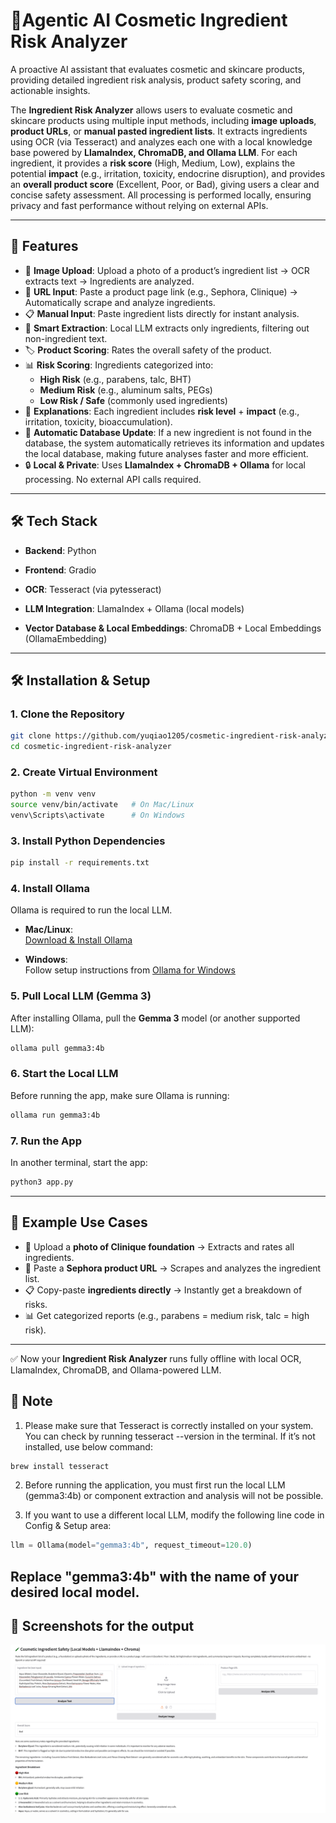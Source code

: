 # 🧴Agentic AI Cosmetic Ingredient Risk Analyzer
A proactive AI assistant that evaluates cosmetic and skincare products, providing detailed ingredient risk analysis, product safety scoring, and actionable insights.

The **Ingredient Risk Analyzer** allows users to evaluate cosmetic and skincare products using multiple input methods, including **image uploads**, **product URLs**, or **manual pasted ingredient lists**. It extracts ingredients using OCR (via Tesseract) and analyzes each one with a local knowledge base powered by **LlamaIndex, ChromaDB, and Ollama LLM**. For each ingredient, it provides a **risk score** (High, Medium, Low), explains the potential **impact** (e.g., irritation, toxicity, endocrine disruption), and provides an **overall product score** (Excellent, Poor, or Bad), giving users a clear and concise safety assessment. All processing is performed locally, ensuring privacy and fast performance without relying on external APIs.

---

## 🚀 Features
- 📸 **Image Upload**: Upload a photo of a product’s ingredient list → OCR extracts text → Ingredients are analyzed.
- 🔗 **URL Input**: Paste a product page link (e.g., Sephora, Clinique) → Automatically scrape and analyze ingredients.
- 📋 **Manual Input**: Paste ingredient lists directly for instant analysis.
- 🧠 **Smart Extraction**: Local LLM extracts only ingredients, filtering out non-ingredient text.
- 🏷 **Product Scoring**: Rates the overall safety of the product.
- 📊 **Risk Scoring**: Ingredients categorized into:
  - **High Risk** (e.g., parabens, talc, BHT)
  - **Medium Risk** (e.g., aluminum salts, PEGs)
  - **Low Risk / Safe** (commonly used ingredients)
- 📝 **Explanations**: Each ingredient includes **risk level** + **impact** (e.g., irritation, toxicity, bioaccumulation).
- 🔄 **Automatic Database Update**: If a new ingredient is not found in the database, the system automatically retrieves its information and updates the local database, making future analyses faster and more efficient.
- 🔒 **Local & Private**: Uses **LlamaIndex + ChromaDB + Ollama** for local processing. No external API calls required.


---

## 🛠 Tech Stack

- **Backend**: Python
- **Frontend**: Gradio

- **OCR**: Tesseract (via pytesseract) 

- **LLM Integration**: LlamaIndex + Ollama (local models)

- **Vector Database & Local Embeddings**: ChromaDB + Local Embeddings (OllamaEmbedding)

---

## 🛠 Installation & Setup

### 1. Clone the Repository
```bash
git clone https://github.com/yuqiao1205/cosmetic-ingredient-risk-analyzer.git
cd cosmetic-ingredient-risk-analyzer
```

### 2. Create Virtual Environment
```bash
python -m venv venv
source venv/bin/activate   # On Mac/Linux
venv\Scripts\activate      # On Windows
```

### 3. Install Python Dependencies
```bash
pip install -r requirements.txt
```

### 4. Install Ollama
Ollama is required to run the local LLM.

- **Mac/Linux**:  
  [Download & Install Ollama](https://ollama.ai/download)

- **Windows**:  
  Follow setup instructions from [Ollama for Windows](https://ollama.ai/download/windows)

### 5. Pull Local LLM (Gemma 3)
After installing Ollama, pull the **Gemma 3** model (or another supported LLM):
```bash
ollama pull gemma3:4b
```

### 6. Start the Local LLM
Before running the app, make sure Ollama is running:
```bash
ollama run gemma3:4b
```

### 7. Run the App
In another terminal, start the app:
```bash
python3 app.py
```

---

## 🧪 Example Use Cases
- 📸 Upload a **photo of Clinique foundation** → Extracts and rates all ingredients.
- 🔗 Paste a **Sephora product URL** → Scrapes and analyzes the ingredient list.
- 📋 Copy-paste **ingredients directly** → Instantly get a breakdown of risks.
- 📊 Get categorized reports (e.g., parabens = medium risk, talc = high risk).

---

✅ Now your **Ingredient Risk Analyzer** runs fully offline with local OCR, LlamaIndex, ChromaDB, and Ollama-powered LLM.

## 📌 Note
1. Please make sure that Tesseract is correctly installed on your system. You can check by running tesseract --version in the terminal. If it’s not installed, use below command:
```bash
brew install tesseract
```

2. Before running the application, you must first run the local LLM (gemma3:4b) or component extraction and analysis will not be possible.

3. If you want to use a different local LLM, modify the following line code in Config & Setup area:

```python
llm = Ollama(model="gemma3:4b", request_timeout=120.0)
```
Replace "gemma3:4b" with the name of your desired local model.
---
## 📸 Screenshots for the output
<img src="images/example.png" alt="app interface" width="600"/>